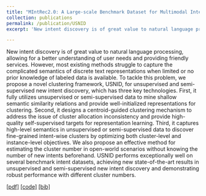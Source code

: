 ```yaml
---
title: "MIntRec2.0: A Large-scale Benchmark Dataset for Multimodal Intent Recognition and Out-of-scope Detection in Conversations"
collection: publications
permalink: /publication/USNID
excerpt: 'New intent discovery is of great value to natural language processing, allowing for a better understanding of user needs and providing friendly services. However, most existing methods struggle to capture the complicated semantics of discrete text representations when limited or no prior knowledge of labeled data is available. To tackle this problem, we propose a novel clustering framework, USNID, for unsupervised and semi-supervised new intent discovery, which has three key technologies. First, it fully utilizes unsupervised or semi-supervised data to mine shallow semantic similarity relations and provide well-initialized representations for clustering. Second, it designs a centroid-guided clustering mechanism to address the issue of cluster allocation inconsistency and provide high-quality self-supervised targets for representation learning. Third, it captures high-level semantics in unsupervised or semi-supervised data to discover fine-grained intent-wise clusters by optimizing both cluster-level and instance-level objectives. We also propose an effective method for estimating the cluster number in open-world scenarios without knowing the number of new intents beforehand. USNID performs exceptionally well on several benchmark intent datasets, achieving new state-of-the-art results in unsupervised and semi-supervised new intent discovery and demonstrating robust performance with different cluster numbers.'

---
```

New intent discovery is of great value to natural language processing, allowing for a better understanding of user needs and providing friendly services. However, most existing methods struggle to capture the complicated semantics of discrete text representations when limited or no prior knowledge of labeled data is available. To tackle this problem, we propose a novel clustering framework, USNID, for unsupervised and semi-supervised new intent discovery, which has three key technologies. First, it fully utilizes unsupervised or semi-supervised data to mine shallow semantic similarity relations and provide well-initialized representations for clustering. Second, it designs a centroid-guided clustering mechanism to address the issue of cluster allocation inconsistency and provide high-quality self-supervised targets for representation learning. Third, it captures high-level semantics in unsupervised or semi-supervised data to discover fine-grained intent-wise clusters by optimizing both cluster-level and instance-level objectives. We also propose an effective method for estimating the cluster number in open-world scenarios without knowing the number of new intents beforehand. USNID performs exceptionally well on several benchmark intent datasets, achieving new state-of-the-art results in unsupervised and semi-supervised new intent discovery and demonstrating robust performance with different cluster numbers.


[[pdf]](/files/TKDE23-USNID/USNID.pdf)
[[code]](https://github.com/thuiar/TEXTOIR)
[[bib]](/files/TKDE23-USNID/USNID.bib)
